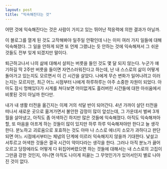 ```yaml
---
layout: post
title: "익숙해진다는 것"
---
```


어떤 것에 익숙해진다는 것은 사람이 가지고 있는 뛰어난 적응력에 의한 결과가 아닐까. 

이 블로그를 열게 된 것도 고작해봐야 일주일 안팎인데 나는 이미 여러 가지 일들에 대해 익숙해졌다. 그 일을 안하게 되면 또 언제 그랬냐는 듯 안하는 것에 익숙해져서 그 쉬운 것들도 전부 잊게 되겠지만 말이다.

퇴근하고나서 나의 삶에 대해서 살피는 버릇을 들인 것도 몇 달 되지 않는다. 누군가 얘기하길 딱 2주만 버릇을 들이면 자연스러워진다고 하는데, 난 내 스스로의 삶이 어떻게 돌아가고 있는지도 모르면서 이 긴 시간을 살았다. 나에게 무슨 변화가 일어나려고 이러는지는 모르지만, 최근 어느 시점부터 나에게 하루하루는 아주 소중한 자원이 되었다. 아마도 잠시 멍해있다가 시계를 쳐다보면 어이없게도 흘러버린 시간들에 대한 아쉬움에서 비롯된 것이 아닐까 한다만.

내가 내 생활 터전을 옮긴지는 이제 거의 석달 반이 되어간다. 4년 가까이 살던 터전을 떠나서 새로운 곳으로 옮겨가면서 불안한 감정이 많이 앞섰는데, 그 가운데서 벌써 3개월을 살아냈고, 아직도 좀 어색하긴 하지만 많은 것들에 익숙해졌다. 아직도 익숙해져아할, 또 마음을 아프게 하는 것들이 많이 있지만 하루 하루 익숙해져야만 한다고 늘 생각한다. 분노하고 괴로움으로 포효하는 것도 아마 나 스스로 에너지 소모가 과하다고 판단되면 어느 시점에서부터는 체념의 단계에 이르러 익숙해지지 않을까 기대한다. 낯설고 서투르고 어색한 것들은 결국 시간이 약이다라는 생각을 한다. 그러나 아직 분노가 끓어오르고 당장에라도 어떻게 다 뒤집어버렸으면 하는 것들에 대해서는 내 스스로의 고집이 그만큼 강한 것인지, 아니면 아직도 나이게 피끓는 그 무엇인가가 있어서인지 별로 나아진 것이 없다. 

